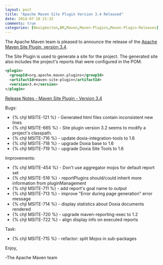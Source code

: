 ```yaml
---
layout: post
title: "Apache Maven Site Plugin Version 3.4 Released"
date: 2014-07-10 21:32
comments: true
categories: [Neuigkeiten,BM,Maven,Maven-Plugins,Maven-Plugin-Releases]
---
```

The Apache Maven team is pleased to announce the release of the 
[Apache Maven Site Plugin, version 3.4](http://maven.apache.org/plugins/maven-site-plugin/).

The Site Plugin is used to generate a site for the project. The generated site
also includes the project's reports that were configured in the POM.

``` xml
<plugin>
  <groupId>org.apache.maven.plugins</groupId>
  <artifactId>maven-site-plugin</artifactId>
  <version>3.4</version>
</plugin>
```
<!-- more -->
[Release Notes - Maven Site Plugin - Version 3.4](http://jira.codehaus.org/secure/ReleaseNote.jspa?projectId=11146&styleName=Html&version=19228)

Bugs:

 * {% chjl MSITE-121 %} - Generated html files contain inconsistent new lines
 * {% chjl MSITE-665 %} - Site plugin version 3.2 seems to modify a project's classpath.
 * {% chjl MSITE-716 %} - update doxia-integration-tools to 1.6
 * {% chjl MSITE-718 %} - upgrade Doxia base to 1.6
 * {% chjl MSITE-719 %} - upgrade Doxia Site Tools to 1.6

Improvements:

 * {% chjl MSITE-454 %} - Don't use aggregator mojos for default report set
 * {% chjl MSITE-516 %} - reportPlugins should/could inherit more information from pluginManagement
 * {% chjl MSITE-711 %} - add report's goal name to output
 * {% chjl MSITE-713 %} - improve "Error during page generation" error message
 * {% chjl MSITE-714 %} - display statistics about Doxia documents rendered
 * {% chjl MSITE-720 %} - upgrade maven-reporting-exec to 1.2
 * {% chjl MSITE-722 %} - align display info on executed reports

Task:

 * {% chjl MSITE-715 %} - refactor: split Mojos in sub-packages


Enjoy,

-The Apache Maven team
